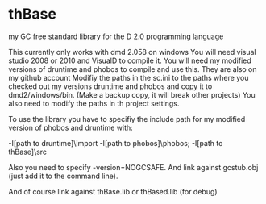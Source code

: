 thBase
======

my GC free standard library for the D 2.0 programming language

This currently only works with dmd 2.058 on windows
You will need visual studio 2008 or 2010 and VisualD to compile it.
You will need my modified versions of druntime and phobos to compile and use this. They are also on my github account
Modifiy the paths in the sc.ini to the paths where you checked out my versions druntime and phobos and copy it to dmd2/windows/bin. (Make a backup copy, it will break other projects)
You also need to modify the paths in th project settings.

To use the library you have to specifiy the include path for my modified version of phobos and druntime with:

-I[path to druntime]\import -I[path to phobos]\phobos; -I[path to thBase]\src

Also you need to specify -version=NOGCSAFE. And link against gcstub.obj (just add it to the command line).

And of course link against thBase.lib or thBased.lib (for debug)